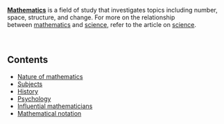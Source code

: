 <p><strong><a title="Mathematics" href="https://en.wikipedia.org/wiki/Mathematics">Mathematics</a></strong>&nbsp;is a field of study that investigates topics including number, space, structure, and change. For more on the relationship between&nbsp;<a title="Mathematics" href="https://en.wikipedia.org/wiki/Mathematics">mathematics</a>&nbsp;and&nbsp;<a title="Science" href="https://en.wikipedia.org/wiki/Science">science</a>, refer to the article on&nbsp;<a title="Science" href="https://en.wikipedia.org/wiki/Science#Mathematics">science</a>.</p>

</br>
<div class="toctitle" dir="ltr" lang="en">
<h2 id="mw-toc-heading">Contents</h2>
<label class="toctogglelabel" for="toctogglecheckbox"></label></div>
<ul>
<li class="toclevel-1 tocsection-1"><a href="#Nature_of_mathematics"><span class="toctext">Nature of mathematics</span></a></li>
<li class="toclevel-1 tocsection-6"><a href="#Subjects"><span class="toctext">Subjects</span></a></li>
<li class="toclevel-1 tocsection-15"><a href="#History"><span class="toctext">History</span></a></li>
<li class="toclevel-1 tocsection-16"><a href="#Psychology"><span class="toctext">Psychology</span></a></li>
<li class="toclevel-1 tocsection-17"><a href="#Influential_mathematicians"><span class="toctext">Influential mathematicians</span></a></li>
<li class="toclevel-1 tocsection-18"><a href="#Mathematical_notation"><span class="toctext">Mathematical notation</span></a></li>
</ul>
</br>
